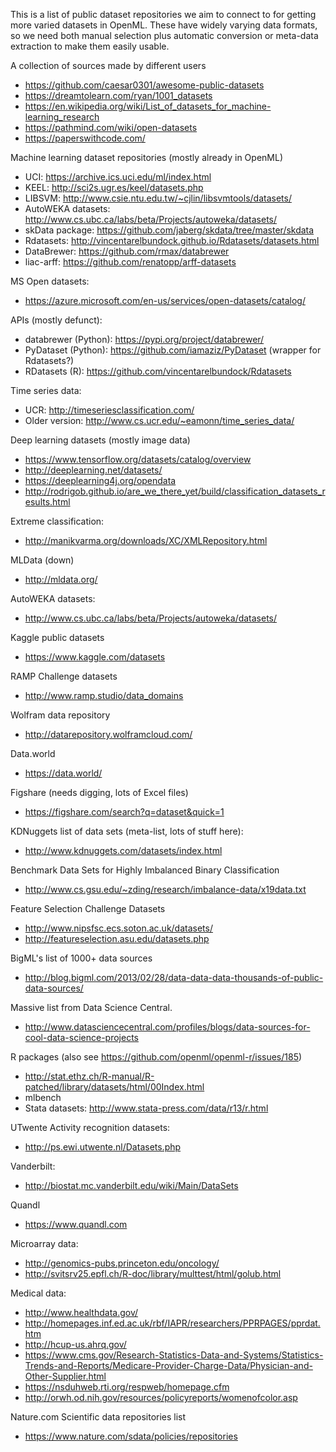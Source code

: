 This is a list of public dataset repositories we aim to connect to for getting more varied datasets in OpenML.
These have widely varying data formats, so we need both manual selection plus automatic conversion or meta-data extraction to make them easily usable.

A collection of sources made by different users

  - https://github.com/caesar0301/awesome-public-datasets
  - https://dreamtolearn.com/ryan/1001_datasets
  - https://en.wikipedia.org/wiki/List_of_datasets_for_machine-learning_research
  - https://pathmind.com/wiki/open-datasets
  - https://paperswithcode.com/

Machine learning dataset repositories (mostly already in OpenML)

  - UCI: https://archive.ics.uci.edu/ml/index.html
  - KEEL: http://sci2s.ugr.es/keel/datasets.php
  - LIBSVM: http://www.csie.ntu.edu.tw/~cjlin/libsvmtools/datasets/
  - AutoWEKA datasets: http://www.cs.ubc.ca/labs/beta/Projects/autoweka/datasets/
  - skData package: https://github.com/jaberg/skdata/tree/master/skdata
  - Rdatasets: http://vincentarelbundock.github.io/Rdatasets/datasets.html
  - DataBrewer: https://github.com/rmax/databrewer
  - liac-arff: https://github.com/renatopp/arff-datasets
  
MS Open datasets:
  - https://azure.microsoft.com/en-us/services/open-datasets/catalog/

APIs (mostly defunct):
  - databrewer (Python): https://pypi.org/project/databrewer/
  - PyDataset (Python): https://github.com/iamaziz/PyDataset (wrapper for Rdatasets?)
  - RDatasets (R): https://github.com/vincentarelbundock/Rdatasets
  
Time series data:

  - UCR: http://timeseriesclassification.com/
  - Older version: http://www.cs.ucr.edu/~eamonn/time_series_data/

Deep learning datasets (mostly image data)

  - https://www.tensorflow.org/datasets/catalog/overview
  - http://deeplearning.net/datasets/
  - https://deeplearning4j.org/opendata
  - http://rodrigob.github.io/are_we_there_yet/build/classification_datasets_results.html

Extreme classification:

  - http://manikvarma.org/downloads/XC/XMLRepository.html

MLData (down)

  - http://mldata.org/

AutoWEKA datasets:

  - http://www.cs.ubc.ca/labs/beta/Projects/autoweka/datasets/

Kaggle public datasets

  - https://www.kaggle.com/datasets

RAMP Challenge datasets

  - http://www.ramp.studio/data_domains

Wolfram data repository

  - http://datarepository.wolframcloud.com/

Data.world

  - https://data.world/

Figshare (needs digging, lots of Excel files)

  - https://figshare.com/search?q=dataset&quick=1

KDNuggets list of data sets (meta-list, lots of stuff here):

  - http://www.kdnuggets.com/datasets/index.html

Benchmark Data Sets for Highly Imbalanced Binary Classification

  - http://www.cs.gsu.edu/~zding/research/imbalance-data/x19data.txt

Feature Selection Challenge Datasets

  - http://www.nipsfsc.ecs.soton.ac.uk/datasets/
  - http://featureselection.asu.edu/datasets.php

BigML's list of 1000+ data sources

  - http://blog.bigml.com/2013/02/28/data-data-data-thousands-of-public-data-sources/

Massive list from Data Science Central.

  - http://www.datasciencecentral.com/profiles/blogs/data-sources-for-cool-data-science-projects

R packages (also see https://github.com/openml/openml-r/issues/185)

  * http://stat.ethz.ch/R-manual/R-patched/library/datasets/html/00Index.html
  * mlbench
  * Stata datasets: http://www.stata-press.com/data/r13/r.html

UTwente Activity recognition datasets:

  - http://ps.ewi.utwente.nl/Datasets.php

Vanderbilt:

  - http://biostat.mc.vanderbilt.edu/wiki/Main/DataSets

Quandl

  - https://www.quandl.com

Microarray data:  

  - http://genomics-pubs.princeton.edu/oncology/
  - http://svitsrv25.epfl.ch/R-doc/library/multtest/html/golub.html

Medical data:

  - http://www.healthdata.gov/  
  - http://homepages.inf.ed.ac.uk/rbf/IAPR/researchers/PPRPAGES/pprdat.htm  
  - http://hcup-us.ahrq.gov/  
  - https://www.cms.gov/Research-Statistics-Data-and-Systems/Statistics-Trends-and-Reports/Medicare-Provider-Charge-Data/Physician-and-Other-Supplier.html  
  - https://nsduhweb.rti.org/respweb/homepage.cfm  
  - http://orwh.od.nih.gov/resources/policyreports/womenofcolor.asp  

Nature.com Scientific data repositories list

  - https://www.nature.com/sdata/policies/repositories
